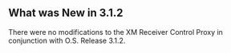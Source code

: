 
## What was New in 3.1.2

There were no modifications to the XM Receiver Control Proxy in conjunction with O.S. Release 3.1.2.